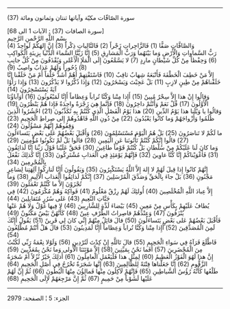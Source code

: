 ------------------------------------------------------------------------

(37) سورة الصّافّات مكيّة وآياتها ثنتان وثمانون ومائة  
  
\[سورة الصافات (37) : الآيات 1 الى 68\]  
بِسْمِ اللَّهِ الرَّحْمنِ الرَّحِيمِ  
وَالصَّافَّاتِ صَفًّا (1) فَالزَّاجِراتِ زَجْراً (2) فَالتَّالِياتِ ذِكْراً (3) إِنَّ إِلهَكُمْ لَواحِدٌ
(4)  
رَبُّ السَّماواتِ وَالْأَرْضِ وَما بَيْنَهُما وَرَبُّ الْمَشارِقِ (5) إِنَّا زَيَّنَّا السَّماءَ الدُّنْيا
بِزِينَةٍ الْكَواكِبِ (6) وَحِفْظاً مِنْ كُلِّ شَيْطانٍ مارِدٍ (7) لا يَسَّمَّعُونَ إِلَى الْمَلَإِ الْأَعْلى
وَيُقْذَفُونَ مِنْ كُلِّ جانِبٍ (8) دُحُوراً وَلَهُمْ عَذابٌ واصِبٌ (9)  
إِلاَّ مَنْ خَطِفَ الْخَطْفَةَ فَأَتْبَعَهُ شِهابٌ ثاقِبٌ (10) فَاسْتَفْتِهِمْ أَهُمْ أَشَدُّ خَلْقاً أَمْ مَنْ
خَلَقْنا إِنَّا خَلَقْناهُمْ مِنْ طِينٍ لازِبٍ (11) بَلْ عَجِبْتَ وَيَسْخَرُونَ (12) وَإِذا ذُكِّرُوا لا
يَذْكُرُونَ (13) وَإِذا رَأَوْا آيَةً يَسْتَسْخِرُونَ (14)  
وَقالُوا إِنْ هذا إِلاَّ سِحْرٌ مُبِينٌ (15) أَإِذا مِتْنا وَكُنَّا تُراباً وَعِظاماً أَإِنَّا
لَمَبْعُوثُونَ (16) أَوَآباؤُنَا الْأَوَّلُونَ (17) قُلْ نَعَمْ وَأَنْتُمْ داخِرُونَ (18) فَإِنَّما هِيَ
زَجْرَةٌ واحِدَةٌ فَإِذا هُمْ يَنْظُرُونَ (19)  
وَقالُوا يا وَيْلَنا هذا يَوْمُ الدِّينِ (20) هذا يَوْمُ الْفَصْلِ الَّذِي كُنْتُمْ بِهِ تُكَذِّبُونَ
(21) احْشُرُوا الَّذِينَ ظَلَمُوا وَأَزْواجَهُمْ وَما كانُوا يَعْبُدُونَ (22) مِنْ دُونِ اللَّهِ
فَاهْدُوهُمْ إِلى صِراطِ الْجَحِيمِ (23) وَقِفُوهُمْ إِنَّهُمْ مَسْؤُلُونَ (24)  
ما لَكُمْ لا تَناصَرُونَ (25) بَلْ هُمُ الْيَوْمَ مُسْتَسْلِمُونَ (26) وَأَقْبَلَ بَعْضُهُمْ عَلى بَعْضٍ
يَتَساءَلُونَ (27) قالُوا إِنَّكُمْ كُنْتُمْ تَأْتُونَنا عَنِ الْيَمِينِ (28) قالُوا بَلْ لَمْ تَكُونُوا
مُؤْمِنِينَ (29)  
وَما كانَ لَنا عَلَيْكُمْ مِنْ سُلْطانٍ بَلْ كُنْتُمْ قَوْماً طاغِينَ (30) فَحَقَّ عَلَيْنا قَوْلُ رَبِّنا
إِنَّا لَذائِقُونَ (31) فَأَغْوَيْناكُمْ إِنَّا كُنَّا غاوِينَ (32) فَإِنَّهُمْ يَوْمَئِذٍ فِي الْعَذابِ
مُشْتَرِكُونَ (33) إِنَّا كَذلِكَ نَفْعَلُ بِالْمُجْرِمِينَ (34)  
إِنَّهُمْ كانُوا إِذا قِيلَ لَهُمْ لا إِلهَ إِلاَّ اللَّهُ يَسْتَكْبِرُونَ (35) وَيَقُولُونَ أَإِنَّا
لَتارِكُوا آلِهَتِنا لِشاعِرٍ مَجْنُونٍ (36) بَلْ جاءَ بِالْحَقِّ وَصَدَّقَ الْمُرْسَلِينَ (37) إِنَّكُمْ
لَذائِقُوا الْعَذابِ الْأَلِيمِ (38) وَما تُجْزَوْنَ إِلاَّ ما كُنْتُمْ تَعْمَلُونَ (39)  
إِلاَّ عِبادَ اللَّهِ الْمُخْلَصِينَ (40) أُولئِكَ لَهُمْ رِزْقٌ مَعْلُومٌ (41) فَواكِهُ وَهُمْ مُكْرَمُونَ
(42) فِي جَنَّاتِ النَّعِيمِ (43) عَلى سُرُرٍ مُتَقابِلِينَ (44)  
يُطافُ عَلَيْهِمْ بِكَأْسٍ مِنْ مَعِينٍ (45) بَيْضاءَ لَذَّةٍ لِلشَّارِبِينَ (46) لا فِيها غَوْلٌ وَلا هُمْ
عَنْها يُنْزَفُونَ (47) وَعِنْدَهُمْ قاصِراتُ الطَّرْفِ عِينٌ (48) كَأَنَّهُنَّ بَيْضٌ مَكْنُونٌ (49)  
فَأَقْبَلَ بَعْضُهُمْ عَلى بَعْضٍ يَتَساءَلُونَ (50) قالَ قائِلٌ مِنْهُمْ إِنِّي كانَ لِي قَرِينٌ (51)
يَقُولُ أَإِنَّكَ لَمِنَ الْمُصَدِّقِينَ (52) أَإِذا مِتْنا وَكُنَّا تُراباً وَعِظاماً أَإِنَّا لَمَدِينُونَ
(53) قالَ هَلْ أَنْتُمْ مُطَّلِعُونَ (54)  
فَاطَّلَعَ فَرَآهُ فِي سَواءِ الْجَحِيمِ (55) قالَ تَاللَّهِ إِنْ كِدْتَ لَتُرْدِينِ (56) وَلَوْلا نِعْمَةُ
رَبِّي لَكُنْتُ مِنَ الْمُحْضَرِينَ (57) أَفَما نَحْنُ بِمَيِّتِينَ (58) إِلاَّ مَوْتَتَنَا الْأُولى وَما نَحْنُ
بِمُعَذَّبِينَ (59)  
إِنَّ هذا لَهُوَ الْفَوْزُ الْعَظِيمُ (60) لِمِثْلِ هذا فَلْيَعْمَلِ الْعامِلُونَ (61) أَذلِكَ خَيْرٌ نُزُلاً
أَمْ شَجَرَةُ الزَّقُّومِ (62) إِنَّا جَعَلْناها فِتْنَةً لِلظَّالِمِينَ (63) إِنَّها شَجَرَةٌ تَخْرُجُ فِي أَصْلِ
الْجَحِيمِ (64)  
طَلْعُها كَأَنَّهُ رُؤُسُ الشَّياطِينِ (65) فَإِنَّهُمْ لَآكِلُونَ مِنْها فَمالِؤُنَ مِنْهَا الْبُطُونَ (66)
ثُمَّ إِنَّ لَهُمْ عَلَيْها لَشَوْباً مِنْ حَمِيمٍ (67) ثُمَّ إِنَّ مَرْجِعَهُمْ لَإِلَى الْجَحِيمِ (68)

------------------------------------------------------------------------

الجزء: 5 ¦ الصفحة: 2979
